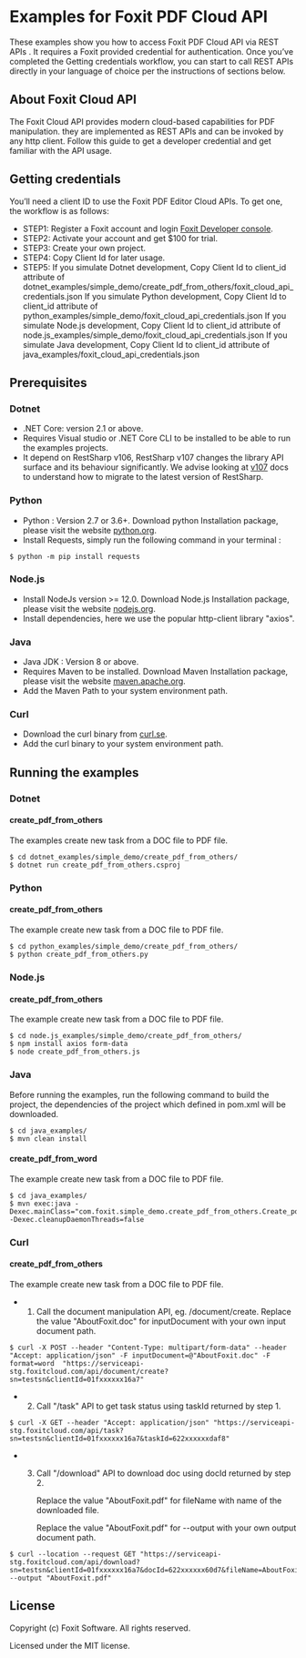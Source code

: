 # Examples for Foxit PDF Cloud API

These examples show you how to access Foxit PDF Cloud API via REST APIs . It requires a Foxit provided credential for authentication. Once you’ve completed the Getting credentials workflow, you can start to call REST APIs directly in your language of choice per the instructions of sections below.

## About Foxit Cloud API
The Foxit Cloud API provides modern cloud-based capabilities for PDF manipulation. they are implemented as REST APIs and can be invoked by any http client. Follow this guide to get a developer credential and get familiar with the API usage. 

## Getting credentials
You’ll need a client ID to use the Foxit PDF Editor Cloud APIs. To get one, the workflow is as follows:
* STEP1: Register a Foxit account and login [Foxit Developer console](https://serviceapi-stg.foxitcloud.com/dev-console/dashboard).
* STEP2: Activate your account and get $100 for trial.
* STEP3: Create your own project.
* STEP4: Copy Client Id for later usage.
* STEP5: 
         If you simulate Dotnet development, Copy Client Id to client_id attribute of dotnet_examples/simple_demo/create_pdf_from_others/foxit_cloud_api_credentials.json
         If you simulate Python development, Copy Client Id to client_id attribute of python_examples/simple_demo/foxit_cloud_api_credentials.json
         If you simulate Node.js development, Copy Client Id to client_id attribute of node.js_examples/simple_demo/foxit_cloud_api_credentials.json
         If you simulate Java development, Copy Client Id to client_id attribute of java_examples/foxit_cloud_api_credentials.json
## Prerequisites

### Dotnet
* .NET Core: version 2.1 or above.
* Requires Visual studio or .NET Core CLI to be installed to be able to run the examples projects.
* It depend on RestSharp v106, RestSharp v107 changes the library API surface and its behaviour significantly. We advise looking at [v107](https://restsharp.dev/v107/) docs to understand how to migrate to the latest version of RestSharp.

### Python

* Python : Version 2.7 or 3.6+. Download python Installation package, please visit the website [python.org](https://www.python.org/). 
* Install Requests, simply run the following command in your terminal :
```
$ python -m pip install requests
```

### Node.js
* Install NodeJs version >= 12.0. Download Node.js Installation package, please visit the website [nodejs.org](https://nodejs.org/en/download/).
* Install dependencies, here we use the popular http-client library "axios".

### Java
* Java JDK : Version 8 or above.
* Requires Maven to be installed. Download Maven Installation package, please visit the website [maven.apache.org](https://maven.apache.org/install.html).
* Add the Maven Path to your system environment path.

### Curl
 * Download the curl binary from [curl.se](https://curl.se/download.html).
 * Add the curl binary to your system environment path.

## Running the examples

### Dotnet

#### create_pdf_from_others
The examples create new task from a DOC file to PDF file. 
```
$ cd dotnet_examples/simple_demo/create_pdf_from_others/
$ dotnet run create_pdf_from_others.csproj
```

### Python
#### create_pdf_from_others
The example create new task from a DOC file to PDF file. 
```
$ cd python_examples/simple_demo/create_pdf_from_others/
$ python create_pdf_from_others.py
```
### Node.js
#### create_pdf_from_others
The example create new task from a DOC file to PDF file. 
```
$ cd node.js_examples/simple_demo/create_pdf_from_others/
$ npm install axios form-data
$ node create_pdf_from_others.js
```
### Java
Before running the examples, run the following command to build the project, the dependencies of the project which defined in pom.xml  will be downloaded.
```
$ cd java_examples/
$ mvn clean install
```

#### create_pdf_from_word
The example create new task from a DOC file to PDF file. 
```
$ cd java_examples/
$ mvn exec:java -Dexec.mainClass="com.foxit.simple_demo.create_pdf_from_others.Create_pdf_from_others" -Dexec.cleanupDaemonThreads=false
```

### Curl
#### create_pdf_from_others
The example create new task from a DOC file to PDF file.

* 1. Call the document manipulation API, eg. /document/create.
     Replace the value "AboutFoxit.doc" for inputDocument with your own input document path. 
```
$ curl -X POST --header "Content-Type: multipart/form-data" --header "Accept: application/json" -F inputDocument=@"AboutFoxit.doc" -F format=word  "https://serviceapi-stg.foxitcloud.com/api/document/create?sn=testsn&clientId=01fxxxxxx16a7"
```
* 2. Call "/task" API to get task status using taskId returned by step 1.
```
$ curl -X GET --header "Accept: application/json" "https://serviceapi-stg.foxitcloud.com/api/task?sn=testsn&clientId=01fxxxxxx16a7&taskId=622xxxxxxdaf8"
```
* 3. Call "/download" API to download doc using docId returned by step 2.

     Replace the value "AboutFoxit.pdf" for fileName with name of the downloaded file. 

     Replace the value "AboutFoxit.pdf" for --output with your own output document path. 

```
$ curl --location --request GET "https://serviceapi-stg.foxitcloud.com/api/download?sn=testsn&clientId=01fxxxxxx16a7&docId=622xxxxxx60d7&fileName=AboutFoxit.pdf" --output "AboutFoxit.pdf"
```
## License
Copyright (c) Foxit Software. All rights reserved.

Licensed under the MIT license.